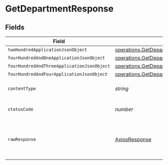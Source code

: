 # GetDepartmentResponse


## Fields

| Field                                                                                                                                           | Type                                                                                                                                            | Required                                                                                                                                        | Description                                                                                                                                     |
| ----------------------------------------------------------------------------------------------------------------------------------------------- | ----------------------------------------------------------------------------------------------------------------------------------------------- | ----------------------------------------------------------------------------------------------------------------------------------------------- | ----------------------------------------------------------------------------------------------------------------------------------------------- |
| `twoHundredApplicationJsonObject`                                                                                                               | [operations.GetDepartmentResponseBody](../../../sdk/models/operations/getdepartmentresponsebody.md)                                             | :heavy_minus_sign:                                                                                                                              | OK                                                                                                                                              |
| `fourHundredAndOneApplicationJsonObject`                                                                                                        | [operations.GetDepartmentDepartmentsResponseBody](../../../sdk/models/operations/getdepartmentdepartmentsresponsebody.md)                       | :heavy_minus_sign:                                                                                                                              | Unauthenticated                                                                                                                                 |
| `fourHundredAndThreeApplicationJsonObject`                                                                                                      | [operations.GetDepartmentDepartmentsResponseResponseBody](../../../sdk/models/operations/getdepartmentdepartmentsresponseresponsebody.md)       | :heavy_minus_sign:                                                                                                                              | Forbidden                                                                                                                                       |
| `fourHundredAndFourApplicationJsonObject`                                                                                                       | [operations.GetDepartmentDepartmentsResponse404ResponseBody](../../../sdk/models/operations/getdepartmentdepartmentsresponse404responsebody.md) | :heavy_minus_sign:                                                                                                                              | Not Found                                                                                                                                       |
| `contentType`                                                                                                                                   | *string*                                                                                                                                        | :heavy_check_mark:                                                                                                                              | HTTP response content type for this operation                                                                                                   |
| `statusCode`                                                                                                                                    | *number*                                                                                                                                        | :heavy_check_mark:                                                                                                                              | HTTP response status code for this operation                                                                                                    |
| `rawResponse`                                                                                                                                   | [AxiosResponse](https://axios-http.com/docs/res_schema)                                                                                         | :heavy_minus_sign:                                                                                                                              | Raw HTTP response; suitable for custom response parsing                                                                                         |